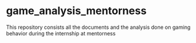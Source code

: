 # game_analysis_mentorness
This repository consists all the documents and the analysis done on gaming behavior during the internship at mentorness
